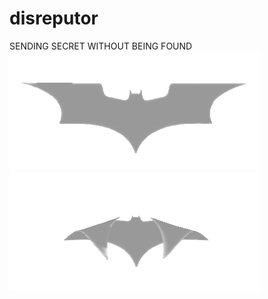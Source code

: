 # disreputor
SENDING SECRET WITHOUT BEING FOUND
![](https://github.com/happyyuwei/disreputor/blob/master/disreputor/drawable/bat-connect.png)
![](https://github.com/happyyuwei/disreputor/blob/master/disreputor/drawable/bat-empty.png)
